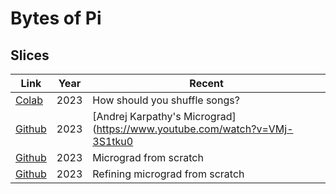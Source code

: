 # Bytes of Pi

## Slices

|Link|Year|Recent|
|---|---|---|
|[Colab](https://colab.research.google.com/drive/1W9b9GvFsosAi8B9gXkMpLFeqCa75EkNa#scrollTo=7EBY3DBhPSBx)|2023|How should you shuffle songs?|
|[Github](notebooks/Micrograd-Tutorial.ipynb)|2023|[Andrej Karpathy's Micrograd](https://www.youtube.com/watch?v=VMj-3S1tku0|
|[Github](notebooks/Micrograd-Scratch-v1.ipynb)|2023|Micrograd from scratch|
|[Github](notebooks/Micrograd-Scratch-v2.ipynb)|2023|Refining micrograd from scratch|


